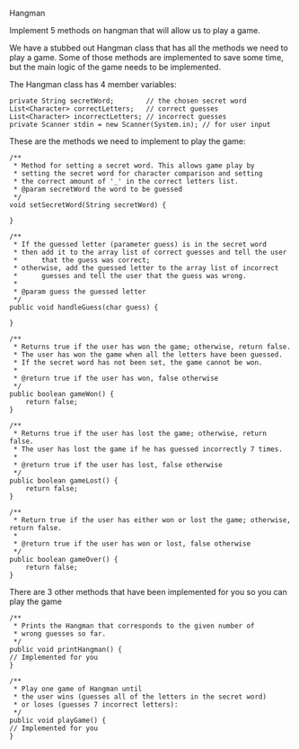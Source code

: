 Hangman

Implement 5 methods on hangman that will allow us to play a game.

We have a stubbed out Hangman class that has all the methods we need to play a game. Some of those methods are implemented to save some time, but the main logic of the game needs to be implemented.

The Hangman class has 4 member variables:

    private String secretWord;        // the chosen secret word
    List<Character> correctLetters;   // correct guesses
    List<Character> incorrectLetters; // incorrect guesses
    private Scanner stdin = new Scanner(System.in); // for user input


These are the methods we need to implement to play the game:

    /**
     * Method for setting a secret word. This allows game play by
     * setting the secret word for character comparison and setting
     * the correct amount of '_' in the correct letters list.
     * @param secretWord the word to be guessed
     */
    void setSecretWord(String secretWord) {

    }

    /**
     * If the guessed letter (parameter guess) is in the secret word
     * then add it to the array list of correct guesses and tell the user
     *      that the guess was correct;
     * otherwise, add the guessed letter to the array list of incorrect
     *      guesses and tell the user that the guess was wrong.
     *
     * @param guess the guessed letter
     */
    public void handleGuess(char guess) {

    }

    /**
     * Returns true if the user has won the game; otherwise, return false.
     * The user has won the game when all the letters have been guessed.
     * If the secret word has not been set, the game cannot be won.
     *
     * @return true if the user has won, false otherwise
     */
    public boolean gameWon() {
        return false;
    }

    /**
     * Returns true if the user has lost the game; otherwise, return false.
     * The user has lost the game if he has guessed incorrectly 7 times.
     *
     * @return true if the user has lost, false otherwise
     */
    public boolean gameLost() {
        return false;
    }

    /**
     * Return true if the user has either won or lost the game; otherwise, return false.
     *
     * @return true if the user has won or lost, false otherwise
     */
    public boolean gameOver() {
        return false;
    }


There are 3 other methods that have been implemented for you so you can play the game

    /**
     * Prints the Hangman that corresponds to the given number of
     * wrong guesses so far.
     */
    public void printHangman() {
	// Implemented for you
    }

    /**
     * Play one game of Hangman until
     * the user wins (guesses all of the letters in the secret word)
     * or loses (guesses 7 incorrect letters):
     */
    public void playGame() {
	// Implemented for you
    }